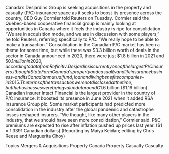 Canada’s Desjardins Group is seeking acquisitions in the property and casualty (P/C) insurance space as it seeks to boost its presence across the country, CEO Guy Cormier told Reuters on Tuesday.
Cormier said the Quebec-based cooperative financial group is mainly looking at opportunities in Canada where it feels the industry is ripe for consolidation.
“We are in acquisition mode, and we are in discussion with some players,” he told Reuters, referring specifically to P/C. “We really hope to be able to make a transaction.”
Consolidation in the Canadian P/C market has been a theme for some time, but while there was $3.3 billion worth of deals in the sector in Canada announced in 2020, there were just $1.8 billion in 2021 and $50.1 million in 2020, according to data from Refinitiv.
Desjardins is currently one of the largest P/C insurers. It bought State Farm Canada’s property and casualty and life insurance business – and its Canadian mutual fund, loan and living benefits companies – in 2015.
The terms of the transaction were not disclosed at the time, but the businesses were being valued at around C$1.6 billion ($1.19 billion).
Canadian insurer Intact Financial is the largest provider in the country of P/C insurance. It boosted its presence in June 2021 when it added RSA Insurance Group plc.
Some market participants had predicted more consolidation in the industry after the global pandemic and catastrophe losses reshaped insurers.
“We thought, like many other players in the industry, that we should have seen more consolidation,” Cormier said.
P&C premiums are expected to rise after inflation pushed up prices last year.
($1 = 1.3391 Canadian dollars)
(Reporting by Maiya Keidan; editing by Chris Reese and Marguerita Choy)

Topics
Mergers & Acquisitions
Property
Canada
Property Casualty
Casualty
